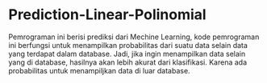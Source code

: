 # Prediction-Linear-Polinomial
Pemrograman ini berisi prediksi dari Mechine Learning, kode pemrograman ini berfungsi untuk menampilkan probabilitas dari suatu data selain data yang terdapat dalam database. Jadi, jika ingin menampilkan data selain yang di database, hasilnya akan lebih akurat dari klasifikasi. Karena ada probabilitas untuk menampiljkan data di luar database.
